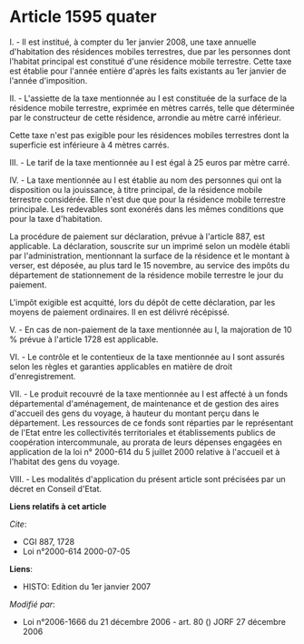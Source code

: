 # Article 1595 quater

I. - Il est institué, à compter du 1er janvier 2008, une taxe annuelle d'habitation des résidences mobiles terrestres, due
par les personnes dont l'habitat principal est constitué d'une résidence mobile terrestre. Cette taxe est établie pour
l'année entière d'après les faits existants au 1er janvier de l'année d'imposition.

II. - L'assiette de la taxe mentionnée au I est constituée de la surface de la résidence mobile terrestre, exprimée en mètres
carrés, telle que déterminée par le constructeur de cette résidence, arrondie au mètre carré inférieur.

Cette taxe n'est pas exigible pour les résidences mobiles terrestres dont la superficie est inférieure à 4 mètres carrés.

III. - Le tarif de la taxe mentionnée au I est égal à 25 euros par mètre carré.

IV. - La taxe mentionnée au I est établie au nom des personnes qui ont la disposition ou la jouissance, à titre principal, de
la résidence mobile terrestre considérée. Elle n'est due que pour la résidence mobile terrestre principale. Les redevables
sont exonérés dans les mêmes conditions que pour la taxe d'habitation.

La procédure de paiement sur déclaration, prévue à l'article 887, est applicable. La déclaration, souscrite sur un imprimé
selon un modèle établi par l'administration, mentionnant la surface de la résidence et le montant à verser, est déposée, au
plus tard le 15 novembre, au service des impôts du département de stationnement de la résidence mobile terrestre le jour du
paiement.

L'impôt exigible est acquitté, lors du dépôt de cette déclaration, par les moyens de paiement ordinaires. Il en est délivré
récépissé.

V. - En cas de non-paiement de la taxe mentionnée au I, la majoration de 10 % prévue à l'article 1728 est applicable.

VI. - Le contrôle et le contentieux de la taxe mentionnée au I sont assurés selon les règles et garanties applicables en
matière de droit d'enregistrement.

VII. - Le produit recouvré de la taxe mentionnée au I est affecté à un fonds départemental d'aménagement, de maintenance et
de gestion des aires d'accueil des gens du voyage, à hauteur du montant perçu dans le département. Les ressources de ce fonds
sont réparties par le représentant de l'Etat entre les collectivités territoriales et établissements publics de coopération
intercommunale, au prorata de leurs dépenses engagées en application de la loi n° 2000-614 du 5 juillet 2000 relative à
l'accueil et à l'habitat des gens du voyage.

VIII. - Les modalités d'application du présent article sont précisées par un décret en Conseil d'Etat.

**Liens relatifs à cet article**

_Cite_:

  - CGI 887, 1728
  - Loi n°2000-614 2000-07-05

**Liens**:

  - HISTO: Edition du 1er janvier 2007

_Modifié par_:

  - Loi n°2006-1666 du 21 décembre 2006 - art. 80 () JORF 27 décembre 2006
